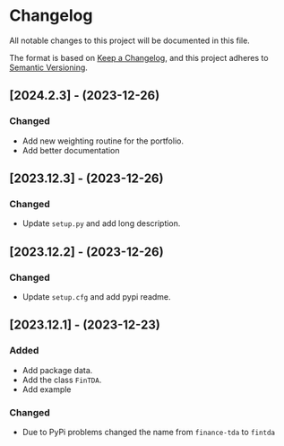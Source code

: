 # Changelog

All notable changes to this project will be documented in this file.

The format is based on [Keep a Changelog](https://keepachangelog.com/en/1.0.0/),
and this project adheres to [Semantic Versioning](https://semver.org/spec/v2.0.0.html).

## [2024.2.3] - (2023-12-26)

### Changed

-   Add new weighting routine for the portfolio.
-   Add better documentation

## [2023.12.3] - (2023-12-26)

### Changed

-   Update `setup.py` and add long description.

## [2023.12.2] - (2023-12-26)

### Changed

-   Update `setup.cfg` and add pypi readme.

## [2023.12.1] - (2023-12-23)

### Added

-   Add package data.
-   Add the class `FinTDA`.
-   Add example

### Changed

-   Due to PyPi problems changed the name from `finance-tda` to `fintda`
